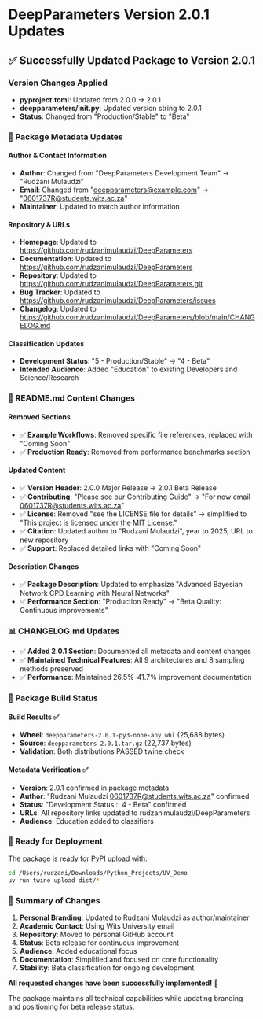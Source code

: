 # DeepParameters Version 2.0.1 Updates

## ✅ **Successfully Updated Package to Version 2.0.1**

### **Version Changes Applied**
- **pyproject.toml**: Updated from 2.0.0 → 2.0.1
- **deepparameters/__init__.py**: Updated version string to 2.0.1
- **Status**: Changed from "Production/Stable" to "Beta"

### **📝 Package Metadata Updates**

#### **Author & Contact Information**
- **Author**: Changed from "DeepParameters Development Team" → "Rudzani Mulaudzi"
- **Email**: Changed from "deepparameters@example.com" → "0601737R@students.wits.ac.za"
- **Maintainer**: Updated to match author information

#### **Repository & URLs**
- **Homepage**: Updated to https://github.com/rudzanimulaudzi/DeepParameters
- **Documentation**: Updated to https://github.com/rudzanimulaudzi/DeepParameters
- **Repository**: Updated to https://github.com/rudzanimulaudzi/DeepParameters.git
- **Bug Tracker**: Updated to https://github.com/rudzanimulaudzi/DeepParameters/issues
- **Changelog**: Updated to https://github.com/rudzanimulaudzi/DeepParameters/blob/main/CHANGELOG.md

#### **Classification Updates**
- **Development Status**: "5 - Production/Stable" → "4 - Beta"
- **Intended Audience**: Added "Education" to existing Developers and Science/Research

### **📄 README.md Content Changes**

#### **Removed Sections**
- ✅ **Example Workflows**: Removed specific file references, replaced with "Coming Soon"
- ✅ **Production Ready**: Removed from performance benchmarks section

#### **Updated Content**
- ✅ **Version Header**: 2.0.0 Major Release → 2.0.1 Beta Release
- ✅ **Contributing**: "Please see our Contributing Guide" → "For now email 0601737R@students.wits.ac.za"
- ✅ **License**: Removed "see the LICENSE file for details" → simplified to "This project is licensed under the MIT License."
- ✅ **Citation**: Updated author to "Rudzani Mulaudzi", year to 2025, URL to new repository
- ✅ **Support**: Replaced detailed links with "Coming Soon"

#### **Description Changes**
- ✅ **Package Description**: Updated to emphasize "Advanced Bayesian Network CPD Learning with Neural Networks"
- ✅ **Performance Section**: "Production Ready" → "Beta Quality: Continuous improvements"

### **📊 CHANGELOG.md Updates**
- ✅ **Added 2.0.1 Section**: Documented all metadata and content changes
- ✅ **Maintained Technical Features**: All 9 architectures and 8 sampling methods preserved
- ✅ **Performance**: Maintained 26.5%-41.7% improvement documentation

### **🔧 Package Build Status**

#### **Build Results** ✅
- **Wheel**: `deepparameters-2.0.1-py3-none-any.whl` (25,688 bytes)
- **Source**: `deepparameters-2.0.1.tar.gz` (22,737 bytes)
- **Validation**: Both distributions PASSED twine check

#### **Metadata Verification** ✅
- **Version**: 2.0.1 confirmed in package metadata
- **Author**: "Rudzani Mulaudzi <0601737R@students.wits.ac.za>" confirmed
- **Status**: "Development Status :: 4 - Beta" confirmed
- **URLs**: All repository links updated to rudzanimulaudzi/DeepParameters
- **Audience**: Education added to classifiers

### **🚀 Ready for Deployment**

The package is ready for PyPI upload with:

```bash
cd /Users/rudzani/Downloads/Python_Projects/UV_Demo
uv run twine upload dist/*
```

### **🎯 Summary of Changes**

1. **Personal Branding**: Updated to Rudzani Mulaudzi as author/maintainer
2. **Academic Contact**: Using Wits University email
3. **Repository**: Moved to personal GitHub account
4. **Status**: Beta release for continuous improvement
5. **Audience**: Added educational focus
6. **Documentation**: Simplified and focused on core functionality
7. **Stability**: Beta classification for ongoing development

**All requested changes have been successfully implemented!** 🎉

The package maintains all technical capabilities while updating branding and positioning for beta release status.